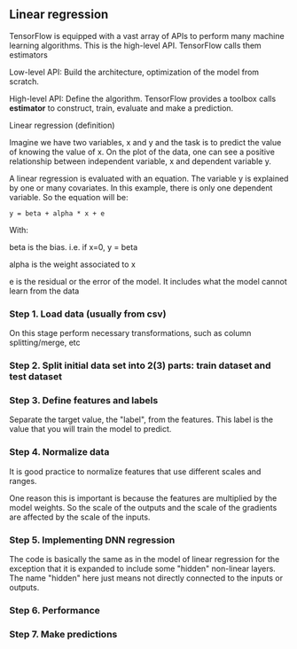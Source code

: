 ## Linear regression

TensorFlow is equipped with a vast array of APIs to perform many machine learning algorithms. This is the high-level API. TensorFlow calls them estimators 

Low-level API: Build the architecture, optimization of the model from scratch. 

High-level API: Define the algorithm. TensorFlow provides a toolbox calls **estimator** to construct, train, evaluate and make a prediction.

Linear regression (definition)

Imagine we have two variables, x and y and the task is to predict the value of knowing the value of x. On the plot of the data, one can see a positive relationship between independent variable, x and dependent variable y.

A linear regression is evaluated with an equation. The variable y is explained by one or many covariates. In this example, there is only one dependent variable. So the equation will be:

```
y = beta + alpha * x + e
```

With:

beta is the bias. i.e. if x=0, y = beta

alpha is the weight associated to x

e is the residual or the error of the model. It includes what the model cannot learn from the data


### Step 1. Load data (usually from csv)

On this stage perform necessary transformations, such as column splitting/merge, etc

### Step 2. Split initial data set into 2(3) parts: train dataset and test dataset



### Step 3. Define features and labels

Separate the target value, the "label", from the features. This label is the value that you will train the model to predict.


### Step 4. Normalize data

It is good practice to normalize features that use different scales and ranges. 

One reason this is important is because the features are multiplied by the model weights. So the scale of the outputs and the scale of the gradients are affected by the scale of the inputs. 

### Step 5. Implementing DNN regression

The code is basically the same as in the model of linear regression for the exception that it is expanded to include some "hidden"  non-linear layers. 
The name "hidden" here just means not directly connected to the inputs or outputs.



### Step 6. Performance


### Step 7. Make predictions


